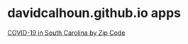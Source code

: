 # davidcalhoun.github.io apps

[COVID-19 in South Carolina by Zip Code](https://davidcalhoun.github.io/covid-19-map-south-carolina)